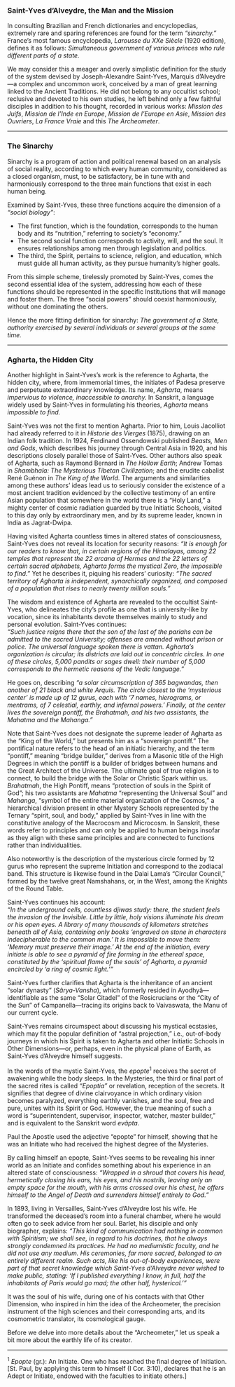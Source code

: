 ### Saint-Yves d’Alveydre, the Man and the Mission
In consulting Brazilian and French dictionaries and encyclopedias, extremely rare and sparing references are found for the term *“sinarchy.”*  
France’s most famous encyclopedia, *Larousse du XXe Siècle* (1920 edition), defines it as follows: *Simultaneous government of various princes who rule different parts of a state.*  

We may consider this a meager and overly simplistic definition for the study of the system devised by Joseph-Alexandre Saint-Yves, Marquis d’Alveydre—a complex and uncommon work, conceived by a man of great learning linked to the Ancient Traditions. He did not belong to any occultist school; reclusive and devoted to his own studies, he left behind only a few faithful disciples in addition to his thought, recorded in various works: *Mission des Juifs*, *Mission de l’Inde en Europe*, *Mission de l’Europe en Asie*, *Mission des Ouvriers*, *La France Vraie* and this *The Archeometer*.

---

### The Sinarchy
Sinarchy is a program of action and political renewal based on an analysis of social reality, according to which every human community, considered as a closed organism, must, to be satisfactory, be in tune with and harmoniously correspond to the three main functions that exist in each human being.  

Examined by Saint-Yves, these three functions acquire the dimension of a *“social biology”*:  
- The first function, which is the foundation, corresponds to the human body and its “nutrition,” referring to society’s “economy.”  
- The second social function corresponds to activity, will, and the soul. It ensures relationships among men through legislation and politics.  
- The third, the Spirit, pertains to science, religion, and education, which must guide all human activity, as they pursue humanity’s higher goals.  

From this simple scheme, tirelessly promoted by Saint-Yves, comes the second essential idea of the system, addressing how each of these functions should be represented in the specific Institutions that will manage and foster them. The three “social powers” should coexist harmoniously, without one dominating the others.  

Hence the more fitting definition for sinarchy: *The government of a State, authority exercised by several individuals or several groups at the same time.*

---

### Agharta, the Hidden City
Another highlight in Saint-Yves’s work is the reference to Agharta, the hidden city, where, from immemorial times, the initiates of Padesa preserve and perpetuate extraordinary knowledge. Its name, *Agharta*, means *impervious to violence, inaccessible to anarchy.* In Sanskrit, a language widely used by Saint-Yves in formulating his theories, *Agharta* means *impossible to find.*  

Saint-Yves was not the first to mention Agharta. Prior to him, Louis Jacolliot had already referred to it in *Historie des Vierges* (1875), drawing on an Indian folk tradition. In 1924, Ferdinand Ossendowski published *Beasts, Men and Gods*, which describes his journey through Central Asia in 1920, and his descriptions closely parallel those of Saint-Yves. Other authors also speak of Agharta, such as Raymond Bernard in *The Hollow Earth*; Andrew Tomas in *Shambhala: The Mysterious Tibetan Civilization*; and the erudite cabalist René Guénon in *The King of the World*. The arguments and similarities among these authors’ ideas lead us to seriously consider the existence of a most ancient tradition evidenced by the collective testimony of an entire Asian population that somewhere in the world there is a “Holy Land,” a mighty center of cosmic radiation guarded by true Initiatic Schools, visited to this day only by extraordinary men, and by its supreme leader, known in India as Jagrat-Dwipa.  

Having visited Agharta countless times in altered states of consciousness, Saint-Yves does not reveal its location for security reasons: *“It is enough for our readers to know that, in certain regions of the Himalayas, among 22 temples that represent the 22 arcana of Hermes and the 22 letters of certain sacred alphabets, Agharta forms the mystical Zero, the impossible to find.”* Yet he describes it, piquing his readers’ curiosity: *“The sacred territory of Agharta is independent, synarchically organized, and composed of a population that rises to nearly twenty million souls.”*  

The wisdom and existence of Agharta are revealed to the occultist Saint-Yves, who delineates the city’s profile as one that is university-like by vocation, since its inhabitants devote themselves mainly to study and personal evolution. Saint-Yves continues:  
*“Such justice reigns there that the son of the last of the pariahs can be admitted to the sacred University; offenses are amended without prison or police. The universal language spoken there is vattan. Agharta’s organization is circular; its districts are laid out in concentric circles. In one of these circles, 5,000 pandits or sages dwell: their number of 5,000 corresponds to the hermetic reasons of the Vedic language.”*  

He goes on, describing *“a solar circumscription of 365 bagwandas, then another of 21 black and white Arquis. The circle closest to the ‘mysterious center’ is made up of 12 gurus, each with ‘7 names, hierograms, or mentrams, of 7 celestial, earthly, and infernal powers.’ Finally, at the center lives the sovereign pontiff, the Brahatmah, and his two assistants, the Mahatma and the Mahanga.”*  

Note that Saint-Yves does not designate the supreme leader of Agharta as the “King of the World,” but presents him as a “sovereign pontiff.” The pontifical nature refers to the head of an initiatic hierarchy, and the term “pontiff,” meaning “bridge builder,” derives from a Masonic title of the High Degrees in which the pontiff is a builder of bridges between humans and the Great Architect of the Universe. The ultimate goal of true religion is to connect, to build the bridge with the Solar or Christic Spark within us. *Brahatmah*, the High Pontiff, means “protection of souls in the Spirit of God”; his two assistants are *Mahatma* “representing the Universal Soul” and *Mahanga*, “symbol of the entire material organization of the Cosmos,” a hierarchical division present in other Mystery Schools represented by the Ternary “spirit, soul, and body,” applied by Saint-Yves in line with the constitutive analogy of the Macrocosm and Microcosm. In Sanskrit, these words refer to principles and can only be applied to human beings insofar as they align with these same principles and are connected to functions rather than individualities.  

Also noteworthy is the description of the mysterious circle formed by 12 gurus who represent the supreme Initiation and correspond to the zodiacal band. This structure is likewise found in the Dalai Lama’s “Circular Council,” formed by the twelve great Namshahans, or, in the West, among the Knights of the Round Table.  

Saint-Yves continues his account:  
*“In the underground cells, countless djiwas study: there, the student feels the invasion of the Invisible. Little by little, holy visions illuminate his dream or his open eyes. A library of many thousands of kilometers stretches beneath all of Asia, containing only books ‘engraved on stone in characters indecipherable to the common man.’ It is impossible to move them: ‘Memory must preserve their image.’ At the end of the initiation, every initiate is able to see a pyramid of fire forming in the ethereal space, constituted by the ‘spiritual flame of the souls’ of Agharta, a pyramid encircled by ‘a ring of cosmic light.’”*  

Saint-Yves further clarifies that Agharta is the inheritance of an ancient “solar dynasty” (*Sârya-Vansha*), which formerly resided in Ayodhyâ— identifiable as the same “Solar Citadel” of the Rosicrucians or the “City of the Sun” of Campanella—tracing its origins back to Vaivaswata, the Manu of our current cycle.  

Saint-Yves remains circumspect about discussing his mystical ecstasies, which may fit the popular definition of “astral projection,” i.e., out-of-body journeys in which his Spirit is taken to Agharta and other Initiatic Schools in Other Dimensions—or, perhaps, even in the physical plane of Earth, as Saint-Yves d’Alveydre himself suggests.  

In the words of the mystic Saint-Yves, the *epopte*<sup>1</sup> receives the secret of awakening while the body sleeps. In the Mysteries, the third or final part of the sacred rites is called *“Epoptia”* or revelation, reception of the secrets. It signifies that degree of divine clairvoyance in which ordinary vision becomes paralyzed, everything earthly vanishes, and the soul, free and pure, unites with its Spirit or God. However, the true meaning of such a word is “superintendent, supervisor, inspector, watcher, master builder,” and is equivalent to the Sanskrit word *evâpta.*  

Paul the Apostle used the adjective “epopte” for himself, showing that he was an Initiate who had received the highest degree of the Mysteries.  

By calling himself an epopte, Saint-Yves seems to be revealing his inner world as an Initiate and confides something about his experience in an altered state of consciousness: *“Wrapped in a shroud that covers his head, hermetically closing his ears, his eyes, and his nostrils, leaving only an empty space for the mouth, with his arms crossed over his chest, he offers himself to the Angel of Death and surrenders himself entirely to God.”*  

In 1893, living in Versailles, Saint-Yves d’Alveydre lost his wife. He transformed the deceased’s room into a funeral chamber, where he would often go to seek advice from her soul. Barlet, his disciple and only biographer, explains: *“This kind of communication had nothing in common with Spiritism; we shall see, in regard to his doctrines, that he always strongly condemned its practices. He had no mediumistic faculty, and he did not use any medium. His ceremonies, far more sacred, belonged to an entirely different realm. Such acts, like his out-of-body experiences, were part of that secret knowledge which Saint-Yves d’Alveydre never wished to make public, stating: ‘If I published everything I know, in full, half the inhabitants of Paris would go mad; the other half, hysterical.’”*  

It was the soul of his wife, during one of his contacts with that Other Dimension, who inspired in him the idea of the Archeometer, the precision instrument of the high sciences and their corresponding arts, and its cosmometric translator, its cosmological gauge.  

Before we delve into more details about the “Archeometer,” let us speak a bit more about the earthly life of its creator.

---

<sup>1</sup> *Epopte* (gr.): An Initiate. One who has reached the final degree of Initiation. [St. Paul, by applying this term to himself (I Cor. 3:10), declares that he is an Adept or Initiate, endowed with the faculties to initiate others.]  